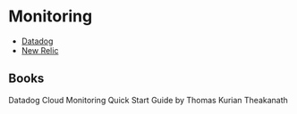  # Monitoring
 
- [Datadog](Datadog)
- [New Relic](NewRelic)


## Books

Datadog Cloud Monitoring Quick Start Guide by Thomas Kurian Theakanath
 
 

